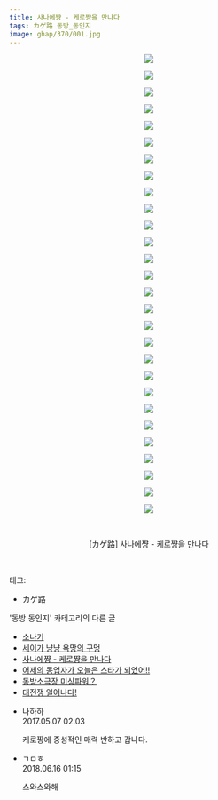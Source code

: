 ```yaml
---
title: 사나에쨩 - 케로쨩을 만나다
tags: カゲ路 동방_동인지
image: ghap/370/001.jpg
---
```

<div class="article">
<p style="text-align: center; clear: none; float: none;"><img src="{{ site.nasurl }}/ghap/370/001.jpg"/></p>
<p style="text-align: center; clear: none; float: none;"><img src="{{ site.nasurl }}/ghap/370/002.jpg"/></p>
<p style="text-align: center; clear: none; float: none;"><img src="{{ site.nasurl }}/ghap/370/003.jpg"/></p>
<p style="text-align: center; clear: none; float: none;"><img src="{{ site.nasurl }}/ghap/370/004.jpg"/></p>
<p style="text-align: center; clear: none; float: none;"><img src="{{ site.nasurl }}/ghap/370/005.jpg"/></p>
<p style="text-align: center; clear: none; float: none;"><img src="{{ site.nasurl }}/ghap/370/006.jpg"/></p>
<p style="text-align: center; clear: none; float: none;"><img src="{{ site.nasurl }}/ghap/370/007.jpg"/></p>
<p style="text-align: center; clear: none; float: none;"><img src="{{ site.nasurl }}/ghap/370/008.jpg"/></p>
<p style="text-align: center; clear: none; float: none;"><img src="{{ site.nasurl }}/ghap/370/009.jpg"/></p>
<p style="text-align: center; clear: none; float: none;"><img src="{{ site.nasurl }}/ghap/370/010.jpg"/></p>
<p style="text-align: center; clear: none; float: none;"><img src="{{ site.nasurl }}/ghap/370/011.jpg"/></p>
<p style="text-align: center; clear: none; float: none;"><img src="{{ site.nasurl }}/ghap/370/012.jpg"/></p>
<p style="text-align: center; clear: none; float: none;"><img src="{{ site.nasurl }}/ghap/370/013.jpg"/></p>
<p style="text-align: center; clear: none; float: none;"><img src="{{ site.nasurl }}/ghap/370/014.jpg"/></p>
<p style="text-align: center; clear: none; float: none;"><img src="{{ site.nasurl }}/ghap/370/015.jpg"/></p>
<p style="text-align: center; clear: none; float: none;"><img src="{{ site.nasurl }}/ghap/370/016.jpg"/></p>
<p style="text-align: center; clear: none; float: none;"><img src="{{ site.nasurl }}/ghap/370/017.jpg"/></p>
<p style="text-align: center; clear: none; float: none;"><img src="{{ site.nasurl }}/ghap/370/018.jpg"/></p>
<p style="text-align: center; clear: none; float: none;"><img src="{{ site.nasurl }}/ghap/370/019.jpg"/></p>
<p style="text-align: center; clear: none; float: none;"><img src="{{ site.nasurl }}/ghap/370/020.jpg"/></p>
<p style="text-align: center; clear: none; float: none;"><img src="{{ site.nasurl }}/ghap/370/021.jpg"/></p>
<p style="text-align: center; clear: none; float: none;"><img src="{{ site.nasurl }}/ghap/370/022.jpg"/></p>
<p style="text-align: center; clear: none; float: none;"><img src="{{ site.nasurl }}/ghap/370/023.jpg"/></p>
<p style="text-align: center; clear: none; float: none;"><img src="{{ site.nasurl }}/ghap/370/024.jpg"/></p>
<p style="text-align: center; clear: none; float: none;"><img src="{{ site.nasurl }}/ghap/370/025.jpg"/></p>
<p style="text-align: center; clear: none; float: none;"><img src="{{ site.nasurl }}/ghap/370/026.jpg"/></p>
<p style="text-align: center; clear: none; float: none;"><img src="{{ site.nasurl }}/ghap/370/027.jpg"/></p>
<p style="text-align: center; clear: none; float: none;"><img src="{{ site.nasurl }}/ghap/370/028.jpg"/></p>
<p style="text-align: center; clear: none; float: none;"><br/></p>
<p style="text-align: center; clear: none; float: none;">[カゲ路] 사나에쨩 - 케로쨩을 만나다</p>
<p><br/></p>
</div><div class="tagTrail">
<p>태그: </p>
<ul>
<li>カゲ路</li>
</ul>
</div><div class="another">
<p>'동방 동인지' 카테고리의 다른 글</p>
<ul>
<li><a href="/2016-06-20-ghap_372">소나기</a></li>
<li><a href="/2016-06-20-ghap_371">세이가 냥냥 욕망의 구멍</a></li>
<li><a href="/2016-06-20-ghap_370">사나에쨩 - 케로쨩을 만나다</a></li>
<li><a href="/2016-06-20-ghap_369">어제의 동업자가 오늘은 스타가 되었어!!</a></li>
<li><a href="/2016-06-20-ghap_367">동방소극장 미싱파워？</a></li>
<li><a href="/2016-06-20-ghap_366">대전쟁 일어나다!</a></li>
</ul>
</div><div class="cb_module cb_fluid">
<div class="cb_wrt cb_profile">
<div class="comment">
<ul>
<li class="cb_thumb_off" id="comment14982447">
<div class="cb_comment_area">
<div class="cb_info_area">
<div class="cb_section">
<span class="cb_nick_name">나하하</span>
</div>
<div class="cb_section">
<span class="cb_date">2017.05.07 02:03 </span>
</div>
</div>
<div class="cb_dsc_comment">
<p class="cb_dsc">
											케로짱에 중성적인 매력 반하고 갑니다.
										</p>
</div>
</div></li>
<li class="cb_thumb_off" id="comment15271336">
<div class="cb_comment_area">
<div class="cb_info_area">
<div class="cb_section">
<span class="cb_nick_name">ㄱㅁㅎ</span>
</div>
<div class="cb_section">
<span class="cb_date">2018.06.16 01:15 </span>
</div>
</div>
<div class="cb_dsc_comment">
<p class="cb_dsc">
											스와스와해
										</p>
</div>
</div></li>
</ul>
</div>
</div><!-- commentList close -->
</div>